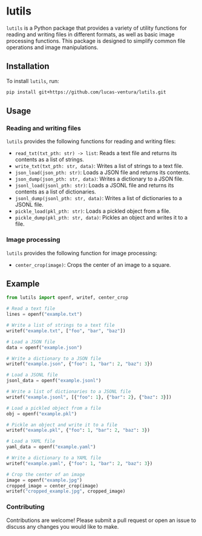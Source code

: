 # lutils

`lutils` is a Python package that provides a variety of utility functions for reading and writing files in different formats, as well as basic image processing functions. This package is designed to simplify common file operations and image manipulations.

## Installation

To install `lutils`, run:

```bash
pip install git+https://github.com/lucas-ventura/lutils.git
```

## Usage

### Reading and writing files

`lutils` provides the following functions for reading and writing files:

- `read_txt(txt_pth: str) -> list`: Reads a text file and returns its contents as a list of strings.
- `write_txt(txt_pth: str, data)`: Writes a list of strings to a text file.
- `json_load(json_pth: str)`: Loads a JSON file and returns its contents.
- `json_dump(json_pth: str, data)`: Writes a dictionary to a JSON file.
- `jsonl_load(jsonl_pth: str)`: Loads a JSONL file and returns its contents as a list of dictionaries.
- `jsonl_dump(jsonl_pth: str, data)`: Writes a list of dictionaries to a JSONL file.
- `pickle_load(pkl_pth: str)`: Loads a pickled object from a file.
- `pickle_dump(pkl_pth: str, data)`: Pickles an object and writes it to a file.

### Image processing

`lutils` provides the following function for image processing:

- `center_crop(image)`: Crops the center of an image to a square.

## Example

```python
from lutils import openf, writef, center_crop

# Read a text file
lines = openf("example.txt")

# Write a list of strings to a text file
writef("example.txt", ["foo", "bar", "baz"])

# Load a JSON file
data = openf("example.json")

# Write a dictionary to a JSON file
writef("example.json", {"foo": 1, "bar": 2, "baz": 3})

# Load a JSONL file
jsonl_data = openf("example.jsonl")

# Write a list of dictionaries to a JSONL file
writef("example.jsonl", [{"foo": 1}, {"bar": 2}, {"baz": 3}])

# Load a pickled object from a file
obj = openf("example.pkl")

# Pickle an object and write it to a file
writef("example.pkl", {"foo": 1, "bar": 2, "baz": 3})

# Load a YAML file
yaml_data = openf("example.yaml")

# Write a dictionary to a YAML file
writef("example.yaml", {"foo": 1, "bar": 2, "baz": 3})

# Crop the center of an image
image = openf("example.jpg")
cropped_image = center_crop(image)
writef("cropped_example.jpg", cropped_image)
```


### Contributing
Contributions are welcome! Please submit a pull request or open an issue to discuss any changes you would like to make.